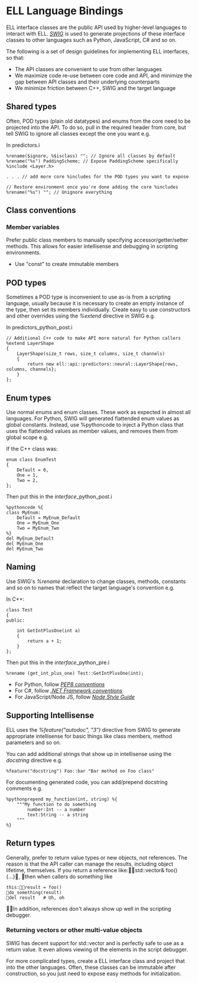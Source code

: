 # ELL Language Bindings

ELL interface classes are the public API used by higher-level languages to interact with ELL. [*SWIG*](http://swig.org/) is used to generate projections of these interface classes to other languages such as Python, JavaScript, C# and so on.

The following is a set of design guidelines for implementing ELL interfaces, so that:
- The API classes are convenient to use from other languages
- We maximize code re-use between core code and API, and minimize the gap between API classes and their underlying counterparts 
- We minimize friction between C++, SWIG and the target language

## Shared types
Often, POD types (plain old datatypes) and enums from the core need to be projected into the API. To do so, pull in the required header from core, but tell SWIG to ignore all classes except the one you want e.g.

In predictors.i

    %rename($ignore, %$isclass) ""; // Ignore all classes by default
    %rename("%s") PaddingScheme; // Expose PaddingScheme specifically
    %include <Layer.h>

    . . . // add more core %includes for the POD types you want to expose

    // Restore environment once you're done adding the core %includes
    %rename("%s") ""; // Unignore everything

## Class conventions
### Member variables
Prefer public class members to manually specifying accessor/getter/setter methods. This allows for easier intellisense and debugging in scripting environments.
- Use "const" to create immutable members


## POD types
Sometimes a POD type is inconvenient to use as-is from a scripting language, usually because it is necessary to create an empty instance of the type, then set its members individually. Create easy to use constructors and other overrides using the *%extend* directive in SWIG e.g.

In predictors_python_post.i

    // Additional C++ code to make API more natural for Python callers
    %extend LayerShape
    {  
        LayerShape(size_t rows, size_t columns, size_t channels) 
        {
            return new ell::api::predictors::neural::LayerShape{rows, columns, channels};
        }
    };


## Enum types
Use normal enums and enum classes. These work as expected in almost all languages. For Python, SWIG will generated flattended enum values as global constants. Instead, use %pythoncode to inject a Python class that uses the flattended values as member values, and removes them from global scope e.g.

If the C++ class was:

    enum class EnumTest
    {
        Default = 0,
        One = 1,
        Two = 2,
    };


Then put this in the *interface*_python_post.i

    %pythoncode %{
    class MyEnum:
        Default = MyEnum_Default
        One = MyEnum_One
        Two = MyEnum_Two
    %}
    del MyEnum_Default
    del MyEnum_One
    del MyEnum_Two

## Naming
Use SWIG's *%rename* declaration to change classes, methods, constants and so on to names that reflect the target language's convention e.g.

In C++:

    class Test
    {
    public:

        int GetIntPlusOne(int a)
        {
            return a + 1;
        }
    };

Then put this in the *interface*_python_pre.i

    %rename (get_int_plus_one) Test::GetIntPlusOne(int);


- For Python, follow [*PEP8 conventions*](https://www.python.org/dev/peps/pep-0008/)
- For C#, follow [*.NET Framework conventions*](https://docs.microsoft.com/en-us/dotnet/standard/design-guidelines/general-naming-conventions)
- For JavaScript/Node JS, follow [*Node Style Guide*](https://www.npmjs.com/package/node-style-guide)

## Supporting Intellisense
ELL uses the *%feature("autodoc", "3")* directive from SWIG to generate appropriate intellisense for basic things like class members, method parameters and so on.

You can add additional strings that show up in intellisense using the *docstring* directive e.g.

    %feature("docstring") Foo::bar "Bar method on Foo class"


For documenting generated code, you can add/prepend docstring comments e.g.

    %pythonprepend my_function(int, string) %{
        """My function to do something
            number:Int -- a number
            text:String -- a string
        """
    %}

## Return types
Generally, prefer to return value types or new objects, not references. The reason is that the API caller can manage the results, including object lifetime, themselves. If you return a reference like:std::vector<float>& foo() {…}, then when callers do something like 

    this:result = foo()
    do_something(result)
    del result   # Uh, oh
    
In addition, references don't always show up well in the scripting debugger.
	
### Returning vectors or other multi-value objects
SWIG has decent support for std::vector and is perfectly safe to use as a return value.  It even allows viewing of the elements in the script debugger.

For more complicated types, create a ELL interface class and project that into the other languages. Often, these classes can be immutable after construction, so you just need to expose easy methods for initialization.

